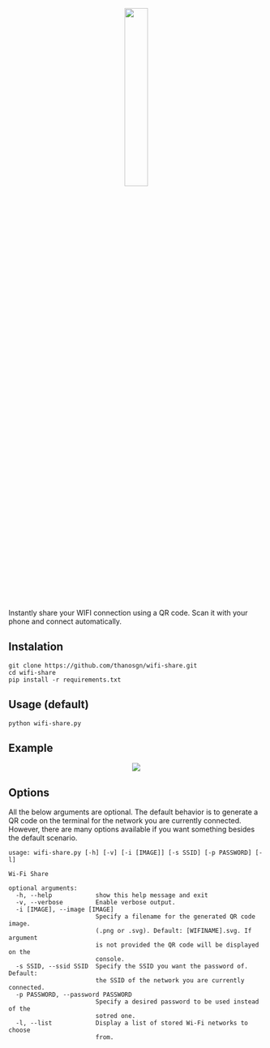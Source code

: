 <p align="center">
  <img src="https://github.com/thanosgn/wifi-share/blob/master/logos/LOGOTYPE_H.svg" height="30%" width="30%">
</p>

Instantly share your WIFI connection using a QR code.
Scan it with your phone and connect automatically.

## Instalation
```
git clone https://github.com/thanosgn/wifi-share.git
cd wifi-share
pip install -r requirements.txt
```

## Usage (default)
```
python wifi-share.py
```
## Example
<p align="center">
  <img src="https://thanosgn.github.io/assets/wifi-share-example.png">
</p>

## Options
All the below arguments are optional.
The default behavior is to generate a QR code on the terminal for the network you are currently connected.
However, there are many options available if you want something besides the default scenario.
```
usage: wifi-share.py [-h] [-v] [-i [IMAGE]] [-s SSID] [-p PASSWORD] [-l]

Wi-Fi Share

optional arguments:
  -h, --help            show this help message and exit
  -v, --verbose         Enable verbose output.
  -i [IMAGE], --image [IMAGE]
                        Specify a filename for the generated QR code image.
                        (.png or .svg). Default: [WIFINAME].svg. If argument
                        is not provided the QR code will be displayed on the
                        console.
  -s SSID, --ssid SSID  Specify the SSID you want the password of. Default:
                        the SSID of the network you are currently connected.
  -p PASSWORD, --password PASSWORD
                        Specify a desired password to be used instead of the
                        sotred one.
  -l, --list            Display a list of stored Wi-Fi networks to choose
                        from.
```


